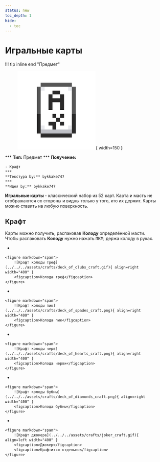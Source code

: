 ```yaml
---
status: new
toc_depth: 1
hide:
  - toc
---
```


# Игральные карты

!!! tip inline end "Предмет"
    <figure markdown="span">
        ![Игральные карты на кошкокрафте](../../assets/items/items/card.gif){ width=150 }
    </figure>
    ***
    **Тип:** Предмет
    ***
    **Получение:**
    
    - Крафт
    ***
    **Текстура by:** bykkake747
    ***
    **Идея by:** bykkake747

**Игральные карты** - классический набор из 52 карт. Карта и масть не отображаются со стороны и видны только у того, кто их держит.
Карты можно ставить на любую поверхность.

## Крафт

Карты можно получить, распаковав **Колоду** определённой масти. Чтобы распаковать **Колоду** нужно нажать <span class="keys"><kbd>ПКМ</kbd></span>, держа колоду в руках.

<div class="grid cards" markdown>

- 

    <figure markdown="span">
        ![Крафт колоды треф](../../../assets/crafts/deck_of_clubs_craft.gif){ align=right width="400" }
        <figcaption>Колода треф</figcaption>
    </figure>

- 


    <figure markdown="span">
        ![Крафт колоды пик](../../../assets/crafts/deck_of_spades_craft.png){ align=right width="400" }
        <figcaption>Колода пик</figcaption>
    </figure>

</div>

<div class="grid cards" markdown>

- 

    <figure markdown="span">
        ![Крафт колоды черв](../../../assets/crafts/deck_of_hearts_craft.png){ align=right width="400" }
        <figcaption>Колода черви</figcaption>
    </figure>

- 


    <figure markdown="span">
        ![Крафт колоды бубны](../../../assets/crafts/deck_of_diamonds_craft.png){ align=right width="400" }
        <figcaption>Колода бубны</figcaption>
    </figure>

- 


    <figure markdown="span">
        ![Крафт джокера](../../../assets/crafts/joker_craft.gif){ align=left width="400" }
        <figcaption>Джокер</figcaption>
        <figcaption>Крафтится отдельно</figcaption>
    </figure>

</div>
